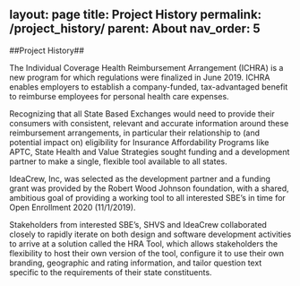 layout: page
title: Project History
permalink: /project_history/
parent: About
nav_order: 5
---
##Project History##

The Individual Coverage Health Reimbursement Arrangement (ICHRA) is a new program for which regulations were finalized in June 2019. ICHRA enables employers to establish a company-funded, tax-advantaged benefit to reimburse employees for personal health care expenses.

Recognizing that all State Based Exchanges would need to provide their consumers with consistent, relevant and accurate information around these reimbursement arrangements, in particular their relationship to (and potential impact on) eligibility for Insurance Affordability Programs like APTC, State Health and Value Strategies sought funding and a development partner to make a single, flexible tool available to all states.

IdeaCrew, Inc, was selected as the development partner and a funding grant was provided by the Robert Wood Johnson foundation, with a shared, ambitious goal of providing a working tool to all interested SBE’s in time for Open Enrollment 2020 (11/1/2019).

Stakeholders from interested SBE’s, SHVS and IdeaCrew collaborated closely to rapidly iterate on both design and software development activities to arrive at a solution called the HRA Tool, which allows stakeholders the flexibility to host their own version of the tool, configure it to use their own branding, geographic and rating information, and tailor question text specific to the requirements of their state constituents. 
